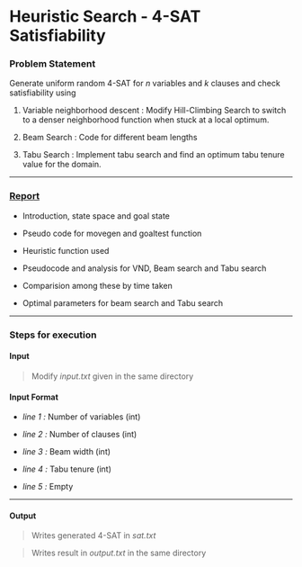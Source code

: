 Heuristic Search - 4-SAT Satisfiability
=============================

### Problem Statement

Generate uniform random 4-SAT for *n* variables and *k* clauses and check satisfiability using

1. Variable neighborhood descent : Modify Hill-Climbing Search to switch to a denser neighborhood function when stuck at a local optimum.

2. Beam Search : Code for different beam lengths

3. Tabu Search : Implement tabu search and find an optimum tabu tenure value for the domain.

----------------------------------

### [Report](https://github.com/Arvind-kumar-M-08/AI-CS-312-lab/blob/main/Assignment%203/11.pdf)

* Introduction, state space and goal state

* Pseudo code for movegen and goaltest function

* Heuristic function used

* Pseudocode and analysis for VND, Beam search and Tabu search

* Comparision among these by time taken

* Optimal parameters for beam search and Tabu search

----------------------------------

### Steps for execution 

#### Input 

> Modify *input.txt* given in the same directory

#### Input Format

* *line 1 :* Number of variables (int)

* *line 2 :* Number of clauses (int) 

* *line 3 :* Beam width (int)

* *line 4 :* Tabu tenure (int)

* *line 5 :* Empty

----------------------------------

#### Output 

> Writes generated 4-SAT in *sat.txt*

> Writes result in *output.txt* in the same directory




